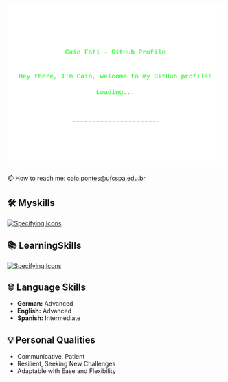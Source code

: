 <div align="center">
  <img width="500px" src="welcome.svg">
</div>

📫 How to reach me: caio.pontes@ufcspa.edu.br

## 🛠️ Myskills

[![Specifying Icons](https://skillicons.dev/icons?i=python,java,c,r,mysql,postgresql,git,html,ubuntu)](https://skillicons.dev)

## 📚 LearningSkills

[![Specifying Icons](https://skillicons.dev/icons?i=javascript,django,css,typescript,react,nodejs,aws,azure)](https://skillicons.dev)

## 🌐 Language Skills

- **German:** Advanced
- **English:** Advanced
- **Spanish:** Intermediate

## 💡 Personal Qualities

- Communicative, Patient
- Resilient, Seeking New Challenges
- Adaptable with Ease and Flexibility

